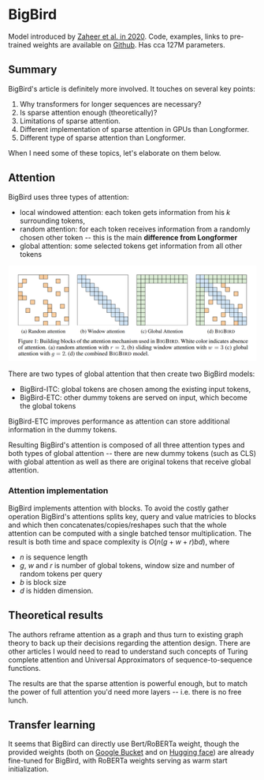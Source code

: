 [paper]: https://arxiv.org/abs/2007.14062
[github]: https://github.com/google-research/bigbird
[gl_bucket]: https://console.cloud.google.com/storage/browser/bigbird-transformer
[hf_base]: https://huggingface.co/google/bigbird-roberta-base

# BigBird

Model introduced by [Zaheer et al. in 2020][paper]. Code, examples, links to
pre-trained weights are available on [Github][github]. Has cca 127M parameters.

## Summary

BigBird's article is definitely more involved. It touches on several key points:

1. Why transformers for longer sequences are necessary?
2. Is sparse attention enough (theoretically)?
3. Limitations of sparse attention.
4. Different implementation of sparse attention in GPUs than Longformer.
5. Different type of sparse attention than Longformer.


When I need some of these topics, let's elaborate on them below.

## Attention

BigBird uses three types of attention:

- local windowed attention: each token gets information from his $k$ surrounding
  tokens,
- random attention: for each token receives information from a randomly chosen
  other token -- this is the main **difference from Longformer**
- global attention: some selected tokens get information from all other tokens

![BigBird's attention](./imgs/bigbird_attention.png)

There are two types of global attention that then create two BigBird
models:

- BigBird-ITC: global tokens are chosen among the existing input tokens,
- BigBird-ETC: other dummy tokens are served on input, which become the global
  tokens

BigBird-ETC improves performance as attention can store additional information
in the dummy tokens.

Resulting BigBird's attention is composed of all three attention types and both
types of global attention -- there are new dummy tokens (such as CLS) with
global attention as well as there are original tokens that receive global
attention.


### Attention implementation

BigBird implements attention with blocks. To avoid the costly gather operation
BigBird's attentions splits key, query and value matricies to blocks and which
then concatenates/copies/reshapes such that the whole attention can be computed
with a single batched tensor multiplication. The result is both time and space
complexity is $O(n(g + w + r)bd)$, where

- $n$ is sequence length
- $g$, $w$ and $r$ is number of global tokens, window size and number of random
  tokens per query
- $b$ is block size
- $d$ is hidden dimension.


## Theoretical results

The authors reframe attention as a graph and thus turn to existing graph theory
to back up their decisions regarding the attention design. There are other
articles I would need to read to understand such concepts of Turing complete
attention and Universal Approximators of sequence-to-sequence functions.


The results are that the sparse attention is powerful enough, but to match the
power of full attention you'd need more layers -- i.e. there is no free lunch.

## Transfer learning

It seems that BigBird can directly use Bert/RoBERTa weight, though the provided
weights (both on [Google Bucket][gl_bucket] and on [Hugging face][hf_base]) are
already fine-tuned for BigBird, with RoBERTa weights serving as warm start
initialization.
